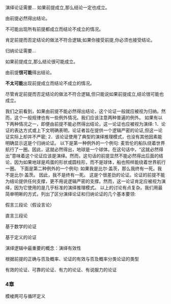 演绎论证需要...
如果前提成立,那么结论一定也成立。

由前提必然得出结论。

不可能出现所有前提都成立而结论不成立的情况。

肯定前提而否定结论的做法不符合逻辑;如果你接受前提,你必须也接受结论。



归纳论证需要…

如果前提成立,那么结论很可能成立。

由前提**很可能**得出结论。

**不太可能**出现前提成立而结论不成立的情况。

尽管肯定前提而否定结论的做法不符合逻辑,但只能说如果前提成立,结论很可能也成立。



我们之前看到，如果由前提不能必然得出结论，这个论证一般就应被视为归纳。然而，这个一般规律也有一些例外情况。我们应该注意两种普遍的例外。
如果有以下两种情况之一，即便由前提不能必然得出结论，这一论证也应被视为演绎:
	1．论证的表达方式或上下文明确表明，论证者旨在提供一个逻辑严密的论证,但这一论证实际上却并不严密;
	2．该论证使用了典型的演绎推理模式，也没有其他因素能明确显示这是个归纳论证。
以下是第一种例外的一个例句:
麦哲伦的船队绕着世界航行了一圈。因此，这就必然得出，地球是一个球体。在这句话中，“这就必然得出”意味着这个论证应该是演绎。然而，这句话的前提显然不能必然得出后面的结论，因为如果地球是鸡蛋的形状或圆柱形，而不是球体，船也照样能绕着世界航行一圈。
下面是第二种例外的一个例句:
如果我是比尔·盖茨，那么我终有一死。我不是比尔·盖茨。
因此，我不是终有一死。
这是个很差劲的论证。论证的前提不能为结论提供任何支撑，更不用说逻辑严密的支撑。然而，这一论证肯定应被视为演绎，因为它使用的是几乎标准的演绎推理模式。
以上的讨论有点复杂。我们用最简单明晰的方式，列出了区分演绎论证和归纳论证的几个基本要领:



假言三段论（假设言论）

直言三段论

基于数学的论证

基于定义的论证



演绎逻辑中最重要的概念：演绎有效性



根据前提的正确与否及概率、论证的有效与否及概率分类论证的类型

有效的论证、可靠的论证、有力的论证、有说服力的论证



### 4章

模棱两可与循环定义
